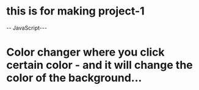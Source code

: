 # this is for making project-1

-- JavaScript---

# Color changer where you click certain color - and it will change the color of the background...